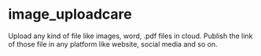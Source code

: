 # image_uploadcare
Upload any kind of file like images, word, .pdf files in cloud. Publish the link of those file in any platform like website, social media and so on.
